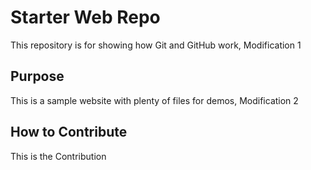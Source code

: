 # Starter Web Repo

This repository is for showing how Git and GitHub work, Modification 1

## Purpose

This is a sample website with plenty of files for demos, Modification 2

## How to Contribute

This is the Contribution